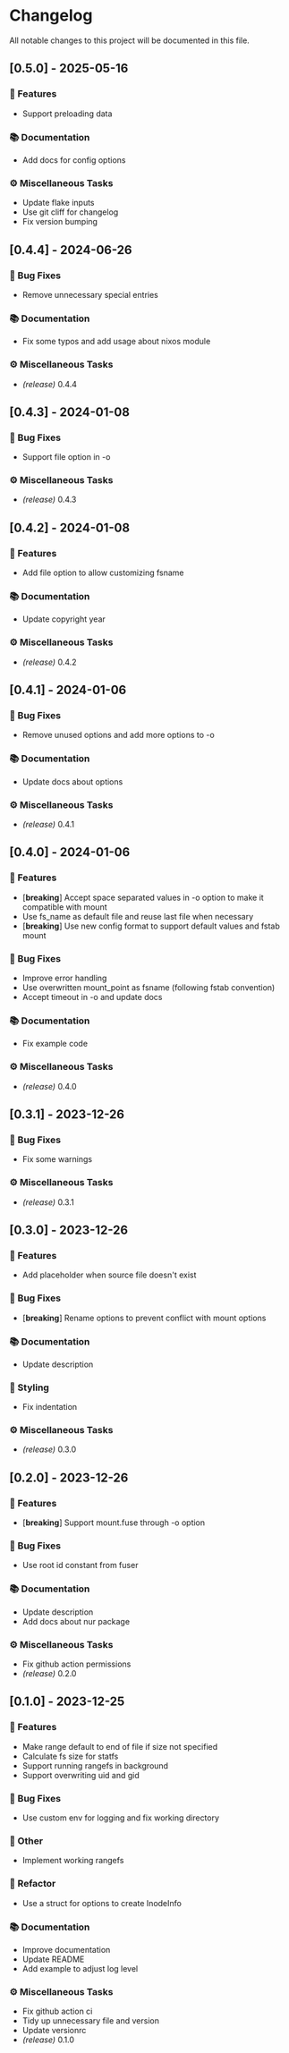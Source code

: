 # Changelog

All notable changes to this project will be documented in this file.

## [0.5.0] - 2025-05-16

### 🚀 Features

- Support preloading data

### 📚 Documentation

- Add docs for config options

### ⚙️ Miscellaneous Tasks

- Update flake inputs
- Use git cliff for changelog
- Fix version bumping

## [0.4.4] - 2024-06-26

### 🐛 Bug Fixes

- Remove unnecessary special entries

### 📚 Documentation

- Fix some typos and add usage about nixos module

### ⚙️ Miscellaneous Tasks

- *(release)* 0.4.4

## [0.4.3] - 2024-01-08

### 🐛 Bug Fixes

- Support file option in -o

### ⚙️ Miscellaneous Tasks

- *(release)* 0.4.3

## [0.4.2] - 2024-01-08

### 🚀 Features

- Add file option to allow customizing fsname

### 📚 Documentation

- Update copyright year

### ⚙️ Miscellaneous Tasks

- *(release)* 0.4.2

## [0.4.1] - 2024-01-06

### 🐛 Bug Fixes

- Remove unused options and add more options to -o

### 📚 Documentation

- Update docs about options

### ⚙️ Miscellaneous Tasks

- *(release)* 0.4.1

## [0.4.0] - 2024-01-06

### 🚀 Features

- [**breaking**] Accept space separated values in -o option to make it compatible with mount
- Use fs_name as default file and reuse last file when necessary
- [**breaking**] Use new config format to support default values and fstab mount

### 🐛 Bug Fixes

- Improve error handling
- Use overwritten mount_point as fsname (following fstab convention)
- Accept timeout in -o and update docs

### 📚 Documentation

- Fix example code

### ⚙️ Miscellaneous Tasks

- *(release)* 0.4.0

## [0.3.1] - 2023-12-26

### 🐛 Bug Fixes

- Fix some warnings

### ⚙️ Miscellaneous Tasks

- *(release)* 0.3.1

## [0.3.0] - 2023-12-26

### 🚀 Features

- Add placeholder when source file doesn't exist

### 🐛 Bug Fixes

- [**breaking**] Rename options to prevent conflict with mount options

### 📚 Documentation

- Update description

### 🎨 Styling

- Fix indentation

### ⚙️ Miscellaneous Tasks

- *(release)* 0.3.0

## [0.2.0] - 2023-12-26

### 🚀 Features

- [**breaking**] Support mount.fuse through -o option

### 🐛 Bug Fixes

- Use root id constant from fuser

### 📚 Documentation

- Update description
- Add docs about nur package

### ⚙️ Miscellaneous Tasks

- Fix github action permissions
- *(release)* 0.2.0

## [0.1.0] - 2023-12-25

### 🚀 Features

- Make range default to end of file if size not specified
- Calculate fs size for statfs
- Support running rangefs in background
- Support overwriting uid and gid

### 🐛 Bug Fixes

- Use custom env for logging and fix working directory

### 💼 Other

- Implement working rangefs

### 🚜 Refactor

- Use a struct for options to create InodeInfo

### 📚 Documentation

- Improve documentation
- Update README
- Add example to adjust log level

### ⚙️ Miscellaneous Tasks

- Fix github action ci
- Tidy up unnecessary file and version
- Update versionrc
- *(release)* 0.1.0

<!-- generated by git-cliff -->
